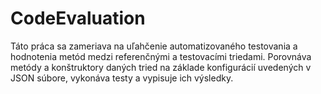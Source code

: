 # CodeEvaluation
Táto práca sa zameriava na uľahčenie automatizovaného testovania a hodnotenia metód medzi referenčnými a testovacími triedami. Porovnáva metódy a konštruktory daných tried na základe konfigurácií uvedených v JSON súbore, vykonáva testy a vypisuje ich výsledky.

